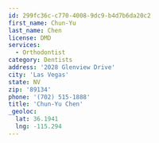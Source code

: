 ```yaml
---
id: 299fc36c-c770-4008-9dc9-b4d7b6da20c2
first_name: Chun-Yu
last_name: Chen
license: DMD
services:
  - Orthodontist
category: Dentists
address: '2028 Glenview Drive'
city: 'Las Vegas'
state: NV
zip: '89134'
phone: '(702) 515-1888'
title: 'Chun-Yu Chen'
_geoloc:
  lat: 36.1941
  lng: -115.294
---
```


